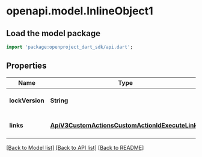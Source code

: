 # openapi.model.InlineObject1

## Load the model package
```dart
import 'package:openproject_dart_sdk/api.dart';
```

## Properties
Name | Type | Description | Notes
------------ | ------------- | ------------- | -------------
**lockVersion** | **String** |  | [optional] [default to null]
**links** | [**ApiV3CustomActionsCustomActionIdExecuteLinks**](ApiV3CustomActionsCustomActionIdExecuteLinks.md) |  | [optional] [default to null]

[[Back to Model list]](../README.md#documentation-for-models) [[Back to API list]](../README.md#documentation-for-api-endpoints) [[Back to README]](../README.md)


